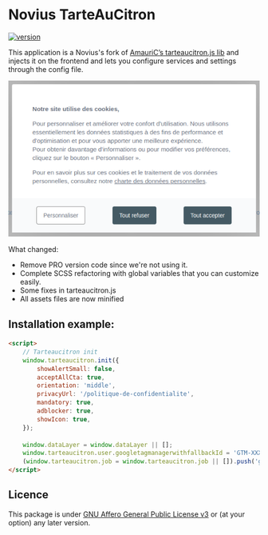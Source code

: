 # Novius TarteAuCitron

[![version]][version]

This application is a Novius's fork of [AmauriC’s tarteaucitron.js lib](https://github.com/AmauriC/tarteaucitron.js) and injects it on the frontend and lets you configure services and settings through the config file.

![tac](/screenshot.png)

What changed:  

- Remove PRO version code since we're not using it.
- Complete SCSS refactoring with global variables that you can customize easily.
- Some fixes in tarteaucitron.js
- All assets files are now minified

## Installation example:

```html
<script>
    // Tarteaucitron init
    window.tarteaucitron.init({
        showAlertSmall: false,
        acceptAllCta: true,
        orientation: 'middle',
        privacyUrl: '/politique-de-confidentialite',
        mandatory: true,
        adblocker: true,
        showIcon: true,
    });

    window.dataLayer = window.dataLayer || [];
    window.tarteaucitron.user.googletagmanagerwithfallbackId = 'GTM-XXXXXXX';
    (window.tarteaucitron.job = window.tarteaucitron.job || []).push('googletagmanagerwithfallback');
</script>
```

## Licence

This package is under [GNU Affero General Public License v3](http://www.gnu.org/licenses/agpl-3.0.html) or (at your option) any later version.

[version]: https://img.shields.io/badge/version-2.1.3-%23d85a94.svg
